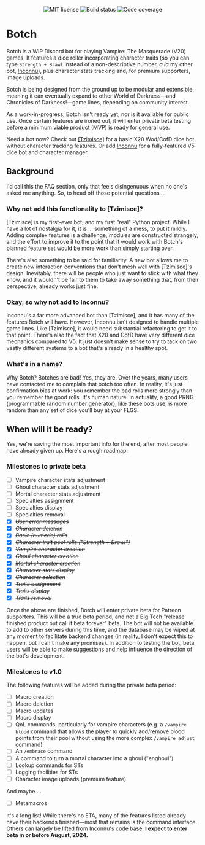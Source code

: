 <p align="center">
	<img src="https://img.shields.io/github/license/tiltowait/botch" alt="MIT license" />
	<img src="https://img.shields.io/github/actions/workflow/status/tiltowait/botch/ci.yml" alt="Build status">
	<img src="https://img.shields.io/codecov/c/github/tiltowait/botch" alt="Code coverage">
</p>

# Botch

Botch is a WIP Discord bot for playing Vampire: The Masquerade (V20) games. It features a dice roller incorporating character traits (so you can type `Strength + Brawl` instead of a non-descriptive number, *a la* my other bot, [Inconnu](https://github.com/tiltowait/inconnu)), plus character stats tracking and, for premium supporters, image uploads.

Botch is being designed from the ground up to be modular and extensible, meaning it can eventually expand to other World of Darkness—and Chronicles of Darkness!—game lines, depending on community interest.

As a work-in-progress, Botch isn't ready yet, nor is it available for public use. Once certain features are ironed out, it will enter private beta testing before a minimum viable product (MVP) is ready for general use.

Need a bot now? Check out [[Tzimisce]](https://tzimisce.app) for a basic X20 Wod/CofD dice bot without character tracking features. Or add [Inconnu](https://inconnu.app) for a fully-featured V5 dice bot and character manager.

## Background

I'd call this the FAQ section, only that feels disingenuous when no one's asked me anything. So, to head off those potential questions ...

### Why not add this functionality to [Tzimisce]?

[Tzimisce] is my first-ever bot, and my first "real" Python project. While I have a lot of nostalgia for it, it is ... something of a mess, to put it mildly. Adding complex features is a challenge, modules are constructed strangely, and the effort to improve it to the point that it would work with Botch's planned feature set would be more work than simply starting over.

There's also something to be said for familiarity. A new bot allows me to create new interaction conventions that don't mesh well with [Tzimisce]'s design. Inevitably, there will be people who just want to stick with what they know, and it wouldn't be fair to them to take away something that, from their perspective, already works just fine.

### Okay, so why not add to Inconnu?

Inconnu's a far more advanced bot than [Tzimisce], and it has many of the features Botch will have. However, Inconnu isn't designed to handle multiple game lines. Like [Tzimisce], it would need substantial refactoring to get it to that point. There's also the fact that X20 and CofD have very different dice mechanics compared to V5. It just doesn't make sense to try to tack on two vastly different systems to a bot that's already in a healthy spot.

### What's in a name?

Why Botch? Botches are bad! Yes, they are. Over the years, many users have contacted me to complain that botch too often. In reality, it's just confirmation bias at work: you remember the bad rolls more strongly than you remember the good rolls. It's human nature. In actuality, a good PRNG (programmable random number generator), like these bots use, is more random than any set of dice you'll buy at your FLGS.

## When will it be ready?

Yes, we're saving the most important info for the end, after most people have already given up. Here's a rough roadmap:

### Milestones to private beta

- [ ] Vampire character stats adjustment
- [ ] Ghoul character stats adjustment
- [ ] Mortal character stats adjustment
- [ ] Specialties assignment
- [ ] Specialties display
- [ ] Specialties removal
- [x] ~~*User error messages*~~
- [x] ~~*Character deletion*~~
- [x] ~~*Basic (numeric) rolls*~~
- [x] ~~*Character trait pool rolls ("Strength + Brawl")*~~
- [x] ~~*Vampire character creation*~~
- [x] ~~*Ghoul character creation*~~
- [x] ~~*Mortal character creation*~~
- [x] ~~*Character stats display*~~
- [x] ~~*Character selection*~~
- [x] ~~*Traits assignment*~~
- [x] ~~*Traits display*~~
- [x] ~~*Traits removal*~~

Once the above are finished, Botch will enter private beta for Patreon supporters. This will be a true beta period, and not a Big Tech "release finished product but call it beta forever" beta. The bot will not be available to add to other servers during this time, and the database may be wiped at any moment to facilitate backend changes (in reality, I don't expect this to happen, but I can't make any promises). In addition to testing the bot, beta users will be able to make suggestions and help influence the direction of the bot's development.

### Milestones to v1.0

The following features will be added during the private beta period:

- [ ] Macro creation
- [ ] Macro deletion
- [ ] Macro updates
- [ ] Macro display
- [ ] QoL commands, particularly for vampire characters (e.g. a `/vampire blood` command that allows the player to quickly add/remove blood points from their pool without using the more complex `/vampire adjust` command)
- [ ] An `/embrace` command
- [ ] A command to turn a mortal character into a ghoul ("enghoul")
- [ ] Lookup commands for STs
- [ ] Logging facilities for STs
- [ ] Character image uploads (premium feature)

And maybe ...

- [ ] Metamacros

It's a long list! While there's no ETA, many of the features listed already have their backends finished—most that remains is the command interface. Others can largely be lifted from Inconnu's code base. **I expect to enter beta in or before August, 2024.**
